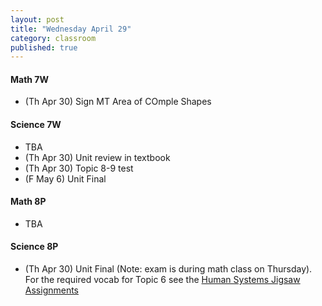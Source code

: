 ```yaml
---
layout: post
title: "Wednesday April 29"
category: classroom
published: true
---
```

#### Math 7W
* (Th Apr 30) Sign MT Area of COmple Shapes

#### Science 7W
* TBA
* (Th Apr 30) Unit review in textbook
* (Th Apr 30) Topic 8-9 test
* (F May 6) Unit Final

#### Math 8P
* TBA

#### Science 8P
* (Th Apr 30) Unit Final (Note: exam is during math class on Thursday). For the required vocab for Topic 6 see the <a href="https://www.dropbox.com/s/hi75o87nt925dzu/Jigsaw%20WS%20-%20Body%20Systems%20in%20Humans.pdf?dl=0">Human Systems Jigsaw Assignments</a>
